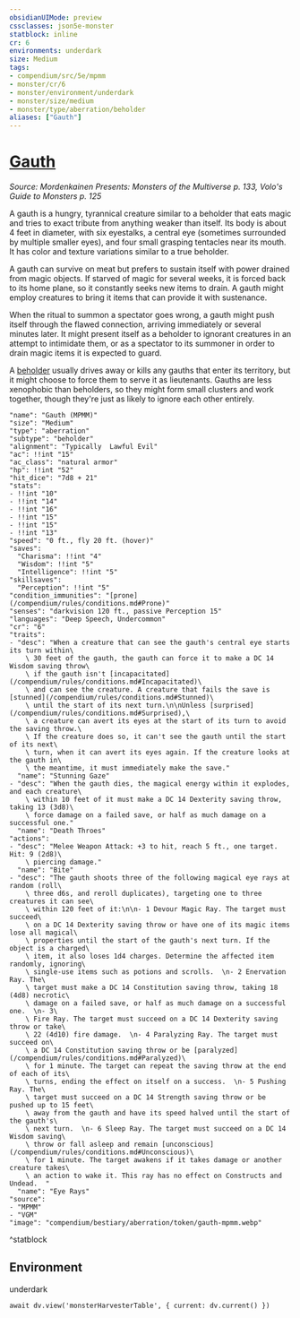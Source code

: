 ```yaml
---
obsidianUIMode: preview
cssclasses: json5e-monster
statblock: inline
cr: 6
environments: underdark
size: Medium
tags:
- compendium/src/5e/mpmm
- monster/cr/6
- monster/environment/underdark
- monster/size/medium
- monster/type/aberration/beholder
aliases: ["Gauth"]
---
```

# [Gauth](compendium\bestiary\aberration/gauth-mpmm.md)
*Source: Mordenkainen Presents: Monsters of the Multiverse p. 133, Volo's Guide to Monsters p. 125*

A gauth is a hungry, tyrannical creature similar to a beholder that eats magic and tries to exact tribute from anything weaker than itself. Its body is about 4 feet in diameter, with six eyestalks, a central eye (sometimes surrounded by multiple smaller eyes), and four small grasping tentacles near its mouth. It has color and texture variations similar to a true beholder.

A gauth can survive on meat but prefers to sustain itself with power drained from magic objects. If starved of magic for several weeks, it is forced back to its home plane, so it constantly seeks new items to drain. A gauth might employ creatures to bring it items that can provide it with sustenance.

When the ritual to summon a spectator goes wrong, a gauth might push itself through the flawed connection, arriving immediately or several minutes later. It might present itself as a beholder to ignorant creatures in an attempt to intimidate them, or as a spectator to its summoner in order to drain magic items it is expected to guard.

A [beholder](compendium/bestiary/aberration/beholder.md) usually drives away or kills any gauths that enter its territory, but it might choose to force them to serve it as lieutenants. Gauths are less xenophobic than beholders, so they might form small clusters and work together, though they're just as likely to ignore each other entirely.

```statblock
"name": "Gauth (MPMM)"
"size": "Medium"
"type": "aberration"
"subtype": "beholder"
"alignment": "Typically  Lawful Evil"
"ac": !!int "15"
"ac_class": "natural armor"
"hp": !!int "52"
"hit_dice": "7d8 + 21"
"stats":
- !!int "10"
- !!int "14"
- !!int "16"
- !!int "15"
- !!int "15"
- !!int "13"
"speed": "0 ft., fly 20 ft. (hover)"
"saves":
  "Charisma": !!int "4"
  "Wisdom": !!int "5"
  "Intelligence": !!int "5"
"skillsaves":
  "Perception": !!int "5"
"condition_immunities": "[prone](/compendium/rules/conditions.md#Prone)"
"senses": "darkvision 120 ft., passive Perception 15"
"languages": "Deep Speech, Undercommon"
"cr": "6"
"traits":
- "desc": "When a creature that can see the gauth's central eye starts its turn within\
    \ 30 feet of the gauth, the gauth can force it to make a DC 14 Wisdom saving throw\
    \ if the gauth isn't [incapacitated](/compendium/rules/conditions.md#Incapacitated)\
    \ and can see the creature. A creature that fails the save is [stunned](/compendium/rules/conditions.md#Stunned)\
    \ until the start of its next turn.\n\nUnless [surprised](/compendium/rules/conditions.md#Surprised),\
    \ a creature can avert its eyes at the start of its turn to avoid the saving throw.\
    \ If the creature does so, it can't see the gauth until the start of its next\
    \ turn, when it can avert its eyes again. If the creature looks at the gauth in\
    \ the meantime, it must immediately make the save."
  "name": "Stunning Gaze"
- "desc": "When the gauth dies, the magical energy within it explodes, and each creature\
    \ within 10 feet of it must make a DC 14 Dexterity saving throw, taking 13 (3d8)\
    \ force damage on a failed save, or half as much damage on a successful one."
  "name": "Death Throes"
"actions":
- "desc": "Melee Weapon Attack: +3 to hit, reach 5 ft., one target. Hit: 9 (2d8)\
    \ piercing damage."
  "name": "Bite"
- "desc": "The gauth shoots three of the following magical eye rays at random (roll\
    \ three d6s, and reroll duplicates), targeting one to three creatures it can see\
    \ within 120 feet of it:\n\n- 1 Devour Magic Ray. The target must succeed\
    \ on a DC 14 Dexterity saving throw or have one of its magic items lose all magical\
    \ properties until the start of the gauth's next turn. If the object is a charged\
    \ item, it also loses 1d4 charges. Determine the affected item randomly, ignoring\
    \ single-use items such as potions and scrolls.  \n- 2 Enervation Ray. The\
    \ target must make a DC 14 Constitution saving throw, taking 18 (4d8) necrotic\
    \ damage on a failed save, or half as much damage on a successful one.  \n- 3\
    \ Fire Ray. The target must succeed on a DC 14 Dexterity saving throw or take\
    \ 22 (4d10) fire damage.  \n- 4 Paralyzing Ray. The target must succeed on\
    \ a DC 14 Constitution saving throw or be [paralyzed](/compendium/rules/conditions.md#Paralyzed)\
    \ for 1 minute. The target can repeat the saving throw at the end of each of its\
    \ turns, ending the effect on itself on a success.  \n- 5 Pushing Ray. The\
    \ target must succeed on a DC 14 Strength saving throw or be pushed up to 15 feet\
    \ away from the gauth and have its speed halved until the start of the gauth's\
    \ next turn.  \n- 6 Sleep Ray. The target must succeed on a DC 14 Wisdom saving\
    \ throw or fall asleep and remain [unconscious](/compendium/rules/conditions.md#Unconscious)\
    \ for 1 minute. The target awakens if it takes damage or another creature takes\
    \ an action to wake it. This ray has no effect on Constructs and Undead.  "
  "name": "Eye Rays"
"source":
- "MPMM"
- "VGM"
"image": "compendium/bestiary/aberration/token/gauth-mpmm.webp"
```
^statblock

## Environment

underdark

```dataviewjs
await dv.view('monsterHarvesterTable', { current: dv.current() })
```
